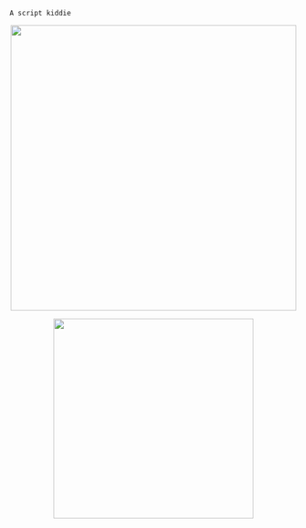 `A script kiddie`
<p align="center">
  <img width="500" src="https://github-readme-stats.vercel.app/api?username=akimbo7&theme=radical&show_icons=tru">
</p>

<p align="center">
  <img width="350" src="https://github-readme-stats.vercel.app/api/top-langs/?username=akimbo7&layout=compact">
</p>

     
